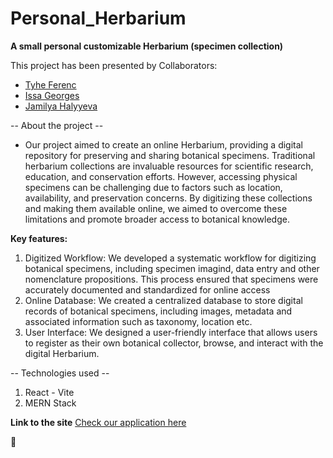 # Personal_Herbarium
**A small personal customizable Herbarium (specimen collection)**

This project has been presented by Collaborators:
- [Tyhe Ferenc](https://github.com/MEINNASTIE)
- [Issa Georges](https://github.com/issageorges)
- [Jamilya Halyyeva](https://github.com/JamilyaHalyyeva)

-- About the project --
- Our project aimed to create an online Herbarium, providing a digital repository for preserving and sharing botanical specimens. Traditional herbarium collections are invaluable resources for scientific research, education, and conservation efforts. However, accessing physical specimens can be challenging due to factors such as location, availability, and preservation concerns. By digitizing these collections and making them available online, we aimed to overcome these limitations and promote broader access to botanical knowledge. 

**Key features:**
1. Digitized Workflow: We developed a systematic workflow for digitizing botanical specimens, including specimen imagind, data entry and other nomenclature propositions. This process ensured that specimens were accurately documented and standardized for online access
2. Online Database: We created a centralized database to store digital records of botanical specimens, including images, metadata and associated information such as taxonomy, location etc.
3. User Interface: We designed a user-friendly interface that allows users to register as their own botanical collector, browse, and interact with the digital Herbarium. 


-- Technologies used --
1. React - Vite
2. MERN Stack

**Link to the site**
[Check our application here](https://personal-herbarium-client.vercel.app/login)

:green_heart:
